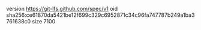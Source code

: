 version https://git-lfs.github.com/spec/v1
oid sha256:ce61870da5421be12f699c329c6952871c34c96fa747787b249a1ba3761638c0
size 7100

